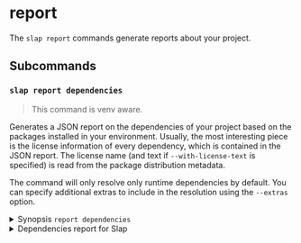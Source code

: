 # report

The `slap report` commands generate reports about your project.

## Subcommands

### `slap report dependencies`

> This command is venv aware.

Generates a JSON report on the dependencies of your project based on the packages
installed in your environment. Usually, the most interesting piece is the license
information of every dependency, which is contained in the JSON report. The license
name (and text if `--with-license-text` is specified) is read from the package
distribution metadata.

The command will only resolve only runtime dependencies by default. You can specify
additional extras to include in the resolution using the `--extras` option.

<details><summary>Synopsis <code>report dependencies</code></summary>
```
@shell slap report dependencies --help
```
</details>

<details><summary>Dependencies report for Slap</summary>
```json
@shell cd .. && slap report dependencies
```
</details>
